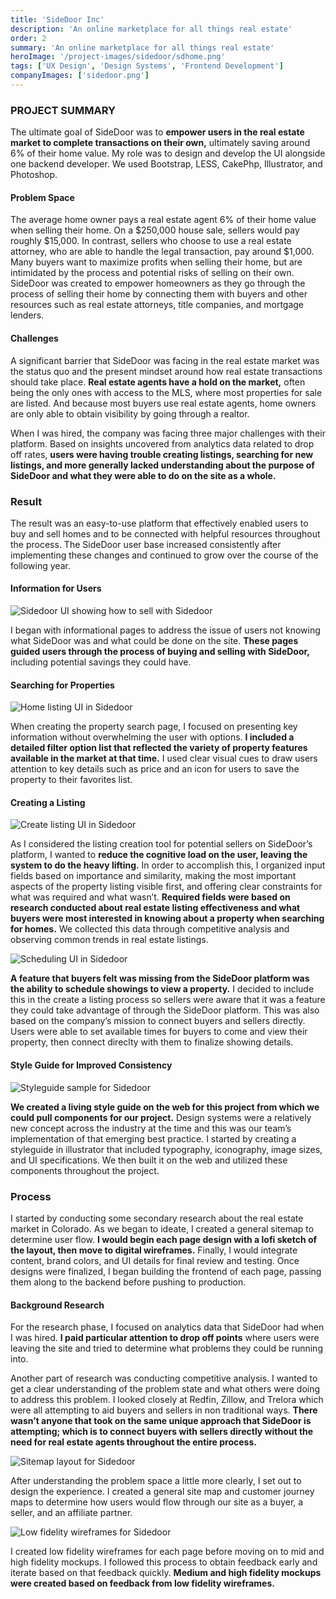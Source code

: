 ```yaml
---
title: 'SideDoor Inc'
description: 'An online marketplace for all things real estate'
order: 2
summary: 'An online marketplace for all things real estate'
heroImage: '/project-images/sidedoor/sdhome.png'
tags: ['UX Design', 'Design Systems', 'Frontend Development']
companyImages: ['sidedoor.png']
---
```


### PROJECT SUMMARY

The ultimate goal of SideDoor was to **empower users in the real estate market to complete transactions on their own,** ultimately saving around 6% of their home value. My role was to design and develop the UI alongside one backend developer. We used Bootstrap, LESS, CakePhp, Illustrator, and Photoshop.

#### Problem Space

The average home owner pays a real estate agent 6% of their home value when selling their home. On a $250,000 house sale, sellers would pay roughly $15,000. In contrast, sellers who choose to use a real estate attorney, who are able to handle the legal transaction, pay around $1,000. Many buyers want to maximize profits when selling their home, but are intimidated by the process and potential risks of selling on their own. SideDoor was created to empower homeowners as they go through the process of selling their home by connecting them with buyers and other resources such as real estate attorneys, title companies, and mortgage lenders.

#### Challenges

A significant barrier that SideDoor was facing in the real estate market was the status quo and the present mindset around how real estate transactions should take place. **Real estate agents have a hold on the market,** often being the only ones with access to the MLS, where most properties for sale are listed. And because most buyers use real estate agents, home owners are only able to obtain visibility by going through a realtor.

When I was hired, the company was facing three major challenges with their platform. Based on insights uncovered from analytics data related to drop off rates, **users were having trouble creating listings, searching for new listings, and more generally lacked understanding about the purpose of SideDoor and what they were able to do on the site as a whole.**

### Result

The result was an easy-to-use platform that effectively enabled users to buy and sell homes and to be connected with helpful resources throughout the process. The SideDoor user base increased consistently after implementing these changes and continued to grow over the course of the following year.

#### Information for Users

<!-- this image needed to be much taller -->
<p><img src="/project-images/sidedoor/sidedoor1.png" alt="Sidedoor UI showing how to sell with Sidedoor" style="max-height: 880px" /></p>

I began with informational pages to address the issue of users not knowing what SideDoor was and what could be done on the site. **These pages guided users through the process of buying and selling with SideDoor,** including potential savings they could have.

#### Searching for Properties

![Home listing UI in Sidedoor](/project-images/sidedoor/sidedoor2.png)

When creating the property search page, I focused on presenting key information without overwhelming the user with options. **I included a detailed filter option list that reflected the variety of property features available in the market at that time.** I used clear visual cues to draw users attention to key details such as price and an icon for users to save the property to their favorites list.

#### Creating a Listing

<!-- this image needed to be much taller -->
<p><img src="/project-images/sidedoor/sidedoor3.png" alt="Create listing UI in Sidedoor" style="max-height: 880px" /></p>

As I considered the listing creation tool for potential sellers on SideDoor’s platform, I wanted to **reduce the cognitive load on the user, leaving the system to do the heavy lifting.** In order to accomplish this, I organized input fields based on importance and similarity, making the most important aspects of the property listing visible first, and offering clear constraints for what was required and what wasn’t. **Required fields were based on research conducted about real estate listing effectiveness and what buyers were most interested in knowing about a property when searching for homes.** We collected this data through competitive analysis and observing common trends in real estate listings.

![Scheduling UI in Sidedoor](/project-images/sidedoor/sidedoor4.png)

**A feature that buyers felt was missing from the SideDoor platform was the ability to schedule showings to view a property.** I decided to include this in the create a listing process so sellers were aware that it was a feature they could take advantage of through the SideDoor platform. This was also based on the company’s mission to connect buyers and sellers directly. Users were able to set available times for buyers to come and view their property, then connect direclty with them to finalize showing details.

#### Style Guide for Improved Consistency

![Styleguide sample for Sidedoor](/project-images/sidedoor/sidedoor5.png)

**We created a living style guide on the web for this project from which we could pull components for our project.** Design systems were a relatively new concept across the industry at the time and this was our team’s implementation of that emerging best practice. I started by creating a styleguide in illustrator that included typography, iconography, image sizes, and UI specifications. We then built it on the web and utilized these components throughout the project.

### Process

I started by conducting some secondary research about the real estate market in Colorado. As we began to ideate, I created a general sitemap to determine user flow. **I would begin each page design with a lofi sketch of the layout, then move to digital wireframes.** Finally, I would integrate content, brand colors, and UI details for final review and testing. Once designs were finalized, I began building the frontend of each page, passing them along to the backend before pushing to production.

#### Background Research

For the research phase, I focused on analytics data that SideDoor had when I was hired. **I paid particular attention to drop off points** where users were leaving the site and tried to determine what problems they could be running into.

Another part of research was conducting competitive analysis. I wanted to get a clear understanding of the problem state and what others were doing to address this problem. I looked closely at Redfin, Zillow, and Trelora which were all attempting to aid buyers and sellers in non traditional ways. **There wasn’t anyone that took on the same unique approach that SideDoor is attempting; which is to connect buyers with sellers directly without the need for real estate agents throughout the entire process.**

![Sitemap layout for Sidedoor](/project-images/sidedoor/sidedoor6.png)

After understanding the problem space a little more clearly, I set out to design the experience. I created a general site map and customer journey maps to determine how users would flow through our site as a buyer, a seller, and an affiliate partner.

![Low fidelity wireframes for Sidedoor](/project-images/sidedoor/sidedoor7.png)

I created low fidelity wireframes for each page before moving on to mid and high fidelity mockups. I followed this process to obtain feedback early and iterate based on that feedback quickly. **Medium and high fidelity mockups were created based on feedback from low fidelity wireframes.**